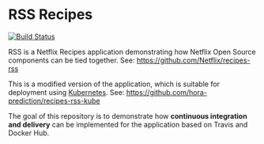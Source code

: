 RSS Recipes
===========

[![Build Status](https://travis-ci.org/jojow/netflix-rss-app.svg)](https://travis-ci.org/jojow/netflix-rss-app)

RSS is a Netflix Recipes application demonstrating how Netflix Open Source components can be tied together.
See: https://github.com/Netflix/recipes-rss

This is a modified version of the application, which is suitable for deployment using [Kubernetes](http://kubernetes.io).
See: https://github.com/hora-prediction/recipes-rss-kube

The goal of this repository is to demonstrate how **continuous integration and delivery** can be implemented for the application based on Travis and Docker Hub.
